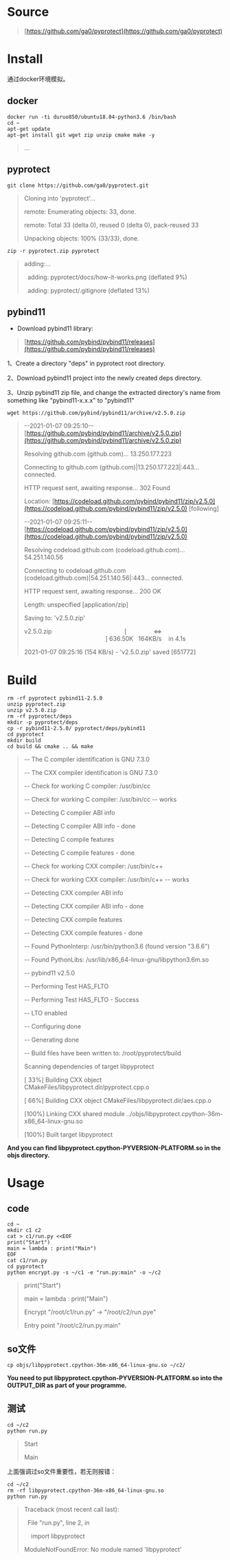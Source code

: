 # Source
> [https://github.com/ga0/pyprotect](https://github.com/ga0/pyprotect)

# Install
通过docker环境模拟。
## docker
```shell
docker run -ti duruo850/ubuntu18.04-python3.6 /bin/bash
cd ~
apt-get update
apt-get install git wget zip unzip cmake make -y
```
> ...

## pyprotect
```shell
git clone https://github.com/ga0/pyprotect.git
```
> Cloning into 'pyprotect'...
>
> remote: Enumerating objects: 33, done.
>
> remote: Total 33 (delta 0), reused 0 (delta 0), pack-reused 33
>
> Unpacking objects: 100% (33/33), done.

```shell
zip -r pyprotect.zip pyprotect
```
>   adding:...
>
>   adding: pyprotect/docs/how-it-works.png (deflated 9%)
>
>   adding: pyprotect/.gitignore (deflated 13%)
>

## pybind11

- Download pybind11 library:
> [https://github.com/pybind/pybind11/releases](https://github.com/pybind/pybind11/releases)

1、Create a directory "deps" in pyprotect root directory.

2、Download pybind11 project into the newly created deps directory.

3、Unzip pybind11 zip file, and change the extracted directory's name from something like "pybind11-x.x.x" to "pybind11"

```shell
wget https://github.com/pybind/pybind11/archive/v2.5.0.zip
```
> --2021-01-07 09:25:10--  [https://github.com/pybind/pybind11/archive/v2.5.0.zip](https://github.com/pybind/pybind11/archive/v2.5.0.zip)
>
> Resolving github.com (github.com)... 13.250.177.223
>
> Connecting to github.com (github.com)|13.250.177.223|:443... connected.
>
> HTTP request sent, awaiting response... 302 Found
>
> Location: [https://codeload.github.com/pybind/pybind11/zip/v2.5.0](https://codeload.github.com/pybind/pybind11/zip/v2.5.0) [following]
>
> --2021-01-07 09:25:11--  [https://codeload.github.com/pybind/pybind11/zip/v2.5.0](https://codeload.github.com/pybind/pybind11/zip/v2.5.0)
>
> Resolving codeload.github.com (codeload.github.com)... 54.251.140.56
>
> Connecting to codeload.github.com (codeload.github.com)|54.251.140.56|:443... connected.
>
> HTTP request sent, awaiting response... 200 OK
>
> Length: unspecified [application/zip]
>
> Saving to: 'v2.5.0.zip'
>
> v2.5.0.zip                                           [                <=>                                                                                     ] 636.50K   164KB/s    in 4.1s    
>
> 2021-01-07 09:25:16 (154 KB/s) - 'v2.5.0.zip' saved [651772]
>

# Build
```shell
rm -rf pyprotect pybind11-2.5.0
unzip pyprotect.zip
unzip v2.5.0.zip
rm -rf pyprotect/deps
mkdir -p pyprotect/deps
cp -r pybind11-2.5.0/ pyprotect/deps/pybind11
cd pyprotect
mkdir build
cd build && cmake .. && make
```
> -- The C compiler identification is GNU 7.3.0
>
> -- The CXX compiler identification is GNU 7.3.0
>
> -- Check for working C compiler: /usr/bin/cc
>
> -- Check for working C compiler: /usr/bin/cc -- works
>
> -- Detecting C compiler ABI info
>
> -- Detecting C compiler ABI info - done
>
> -- Detecting C compile features
>
> -- Detecting C compile features - done
>
> -- Check for working CXX compiler: /usr/bin/c++
>
> -- Check for working CXX compiler: /usr/bin/c++ -- works
>
> -- Detecting CXX compiler ABI info
>
> -- Detecting CXX compiler ABI info - done
>
> -- Detecting CXX compile features
>
> -- Detecting CXX compile features - done
>
> -- Found PythonInterp: /usr/bin/python3.6 (found version "3.6.6") 
>
> -- Found PythonLibs: /usr/lib/x86_64-linux-gnu/libpython3.6m.so
>
> -- pybind11 v2.5.0
>
> -- Performing Test HAS_FLTO
>
> -- Performing Test HAS_FLTO - Success
>
> -- LTO enabled
>
> -- Configuring done
>
> -- Generating done
>
> -- Build files have been written to: /root/pyprotect/build
>
> Scanning dependencies of target libpyprotect
>
> [ 33%] Building CXX object CMakeFiles/libpyprotect.dir/pyprotect.cpp.o
>
> [ 66%] Building CXX object CMakeFiles/libpyprotect.dir/aes.cpp.o
>
> [100%] Linking CXX shared module ../objs/libpyprotect.cpython-36m-x86_64-linux-gnu.so
>
> [100%] Built target libpyprotect
>

**And you can find libpyprotect.cpython-PYVERSION-PLATFORM.so in the objs directory.**
# Usage
## code
```shell
cd ~
mkdir c1 c2 
cat > c1/run.py <<EOF
print("Start")
main = lambda : print("Main")
EOF
cat c1/run.py
cd pyprotect
python encrypt.py -s ~/c1 -e "run.py:main" -o ~/c2
```
> print("Start")
>
> main = lambda : print("Main")
>
> 
>
> Encrypt "/root/c1/run.py" -> "/root/c2/run.pye"
>
> Entry point "/root/c2/run.py:main"
>

## so文件
```shell
cp objs/libpyprotect.cpython-36m-x86_64-linux-gnu.so ~/c2/
```
**You need to put libpyprotect.cpython-PYVERSION-PLATFORM.so into the OUTPUT_DIR as part of your programme.**
## 测试
```shell
cd ~/c2
python run.py
```
> Start
>
> Main
>


上面强调过so文件重要性，若无则报错：
```shell
cd ~/c2
rm -rf libpyprotect.cpython-36m-x86_64-linux-gnu.so
python run.py
```
> Traceback (most recent call last):
>
>   File "run.py", line 2, in <module>
>
>     import libpyprotect
>
> ModuleNotFoundError: No module named 'libpyprotect'
>

